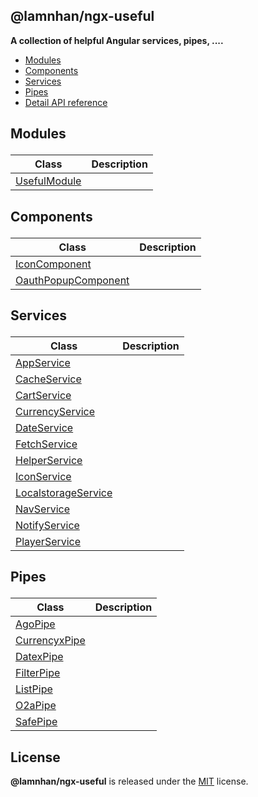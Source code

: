 <section id="head" data-note="AUTO-GENERATED CONTENT, DO NOT EDIT DIRECTLY!">

# @lamnhan/ngx-useful

**A collection of helpful Angular services, pipes, ....**

</section>

<section id="tocx" data-note="AUTO-GENERATED CONTENT, DO NOT EDIT DIRECTLY!">

- [Modules](#modules)
- [Components](#components)
- [Services](#services)
- [Pipes](#pipes)
- [Detail API reference](https://lamnhan.github.io/ngx-useful)


</section>

<section id="modules" data-note="AUTO-GENERATED CONTENT, DO NOT EDIT DIRECTLY!">

<h2><a name="modules"><p>Modules</p>
</a></h2>

| Class                                                                          | Description |
| ------------------------------------------------------------------------------ | ----------- |
| [UsefulModule](https://lamnhan.github.io/ngx-useful/classes/usefulmodule.html) |             |

</section>

<section id="components" data-note="AUTO-GENERATED CONTENT, DO NOT EDIT DIRECTLY!">

<h2><a name="components"><p>Components</p>
</a></h2>

| Class                                                                                        | Description |
| -------------------------------------------------------------------------------------------- | ----------- |
| [IconComponent](https://lamnhan.github.io/ngx-useful/classes/iconcomponent.html)             |             |
| [OauthPopupComponent](https://lamnhan.github.io/ngx-useful/classes/oauthpopupcomponent.html) |             |

</section>

<section id="services" data-note="AUTO-GENERATED CONTENT, DO NOT EDIT DIRECTLY!">

<h2><a name="services"><p>Services</p>
</a></h2>

| Class                                                                                        | Description |
| -------------------------------------------------------------------------------------------- | ----------- |
| [AppService](https://lamnhan.github.io/ngx-useful/classes/appservice.html)                   |             |
| [CacheService](https://lamnhan.github.io/ngx-useful/classes/cacheservice.html)               |             |
| [CartService](https://lamnhan.github.io/ngx-useful/classes/cartservice.html)                 |             |
| [CurrencyService](https://lamnhan.github.io/ngx-useful/classes/currencyservice.html)         |             |
| [DateService](https://lamnhan.github.io/ngx-useful/classes/dateservice.html)                 |             |
| [FetchService](https://lamnhan.github.io/ngx-useful/classes/fetchservice.html)               |             |
| [HelperService](https://lamnhan.github.io/ngx-useful/classes/helperservice.html)             |             |
| [IconService](https://lamnhan.github.io/ngx-useful/classes/iconservice.html)                 |             |
| [LocalstorageService](https://lamnhan.github.io/ngx-useful/classes/localstorageservice.html) |             |
| [NavService](https://lamnhan.github.io/ngx-useful/classes/navservice.html)                   |             |
| [NotifyService](https://lamnhan.github.io/ngx-useful/classes/notifyservice.html)             |             |
| [PlayerService](https://lamnhan.github.io/ngx-useful/classes/playerservice.html)             |             |

</section>

<section id="pipes" data-note="AUTO-GENERATED CONTENT, DO NOT EDIT DIRECTLY!">

<h2><a name="pipes"><p>Pipes</p>
</a></h2>

| Class                                                                            | Description |
| -------------------------------------------------------------------------------- | ----------- |
| [AgoPipe](https://lamnhan.github.io/ngx-useful/classes/agopipe.html)             |             |
| [CurrencyxPipe](https://lamnhan.github.io/ngx-useful/classes/currencyxpipe.html) |             |
| [DatexPipe](https://lamnhan.github.io/ngx-useful/classes/datexpipe.html)         |             |
| [FilterPipe](https://lamnhan.github.io/ngx-useful/classes/filterpipe.html)       |             |
| [ListPipe](https://lamnhan.github.io/ngx-useful/classes/listpipe.html)           |             |
| [O2aPipe](https://lamnhan.github.io/ngx-useful/classes/o2apipe.html)             |             |
| [SafePipe](https://lamnhan.github.io/ngx-useful/classes/safepipe.html)           |             |

</section>

<section id="license" data-note="AUTO-GENERATED CONTENT, DO NOT EDIT DIRECTLY!">

## License

**@lamnhan/ngx-useful** is released under the [MIT](https://github.com/lamnhan/ngx-useful/blob/master/LICENSE) license.

</section>
